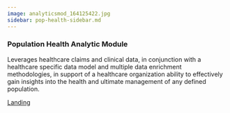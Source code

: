 ```yaml
---
image: analyticsmod_164125422.jpg
sidebar: pop-health-sidebar.md
---
```


### Population Health Analytic Module

Leverages healthcare claims and clinical data, in conjunction with a healthcare specific data model and multiple data enrichment methodologies, in support of a healthcare organization ability to effectively gain insights into the health and ultimate management of any defined population.

[Landing]

[Landing]: http://50.62.110.126/populationhealthanalytics
